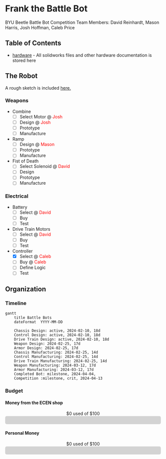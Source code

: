 # Frank the Battle Bot

BYU Beetle Battle Bot Competition
Team Members: David Reinhardt, Mason Harris, Josh Hoffman, Caleb Price

## Table of Contents

* [hardware](hardware) - All solidworks files and other hardware documentation is stored here

## The Robot

A rough sketch is included [here.](images/meeting_notes/feb15.jpg)

### Weapons

* Combine
  * [ ] Select Motor @ <span style="color:red">Josh</span>
  * [ ] Design @ <span style="color:red">Josh</span>
  * [ ] Prototype
  * [ ] Manufacture
* Ramp
  * [ ] Design @ <span style="color:red">Mason</span>
  * [ ] Prototype
  * [ ] Manufacture
* Fist of Death
  * [ ] Select Solenoid @ <span style="color:red">David</span>
  * [ ] Design
  * [ ] Prototype
  * [ ] Manufacture

### Electrical

* Battery
  * [ ] Select @ <span style="color:red">David</span>
  * [ ] Buy
  * [ ] Test
* Drive Train Motors
  * [ ] Select @ <span style="color:red">David</span>
  * [ ] Buy
  * [ ] Test
* Controller
  * [x] Select @ <span style="color:red">Caleb</span>
  * [ ] Buy @ <span style="color:red">Caleb</span>
  * [ ] Define Logic
  * [ ] Test

## Organization

### Timeline

``` mermaid
gantt
    title Battle Bots
    dateFormat  YYYY-MM-DD

    Chassis Design: active, 2024-02-10, 18d
    Control Design: active, 2024-02-10, 18d
    Drive Train Design: active, 2024-02-10, 18d
    Weapon Design: 2024-02-25, 17d
    Armor Design: 2024-02-25, 17d
    Chassis Manufacturing: 2024-02-25, 14d
    Control Manufacturing: 2024-02-25, 14d
    Drive Train Manufacturing: 2024-02-25, 14d
    Weapon Manufacturing: 2024-03-12, 17d
    Armor Manufacturing: 2024-03-12, 17d
    Completed Bot: milestone, 2024-04-04,
    Competition :milestone, crit, 2024-04-13
```

### Budget

#### Money from the ECEN shop

<center>$0 used of $100</center>
<div style="background-color: lightgrey; border-radius: 5px; padding: 3px;">
    <div style="background-color: green; width: 0%; height: 20px; border-radius: 5px;"></div>
</div>

#### Personal Money

<center>$0 used of $100</center>
<div style="background-color: lightgrey; border-radius: 5px; padding: 3px;">
    <div style="background-color: green; width: 0%; height: 20px; border-radius: 5px;"></div>
</div>
